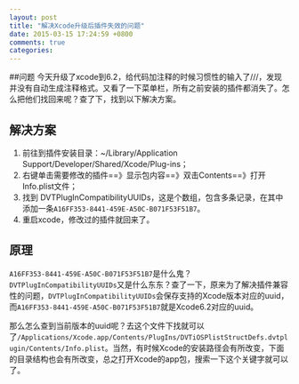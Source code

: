 ```yaml
---
layout: post
title: "解决Xcode升级后插件失效的问题"
date: 2015-03-15 17:24:59 +0800
comments: true
categories: 
---
```


##问题
 今天升级了xcode到6.2，给代码加注释的时候习惯性的输入了///，发现并没有自动生成注释格式。又看了一下菜单栏，所有之前安装的插件都消失了。怎么把他们找回来呢？查了下，找到以下解决方案。
 
## 解决方案
1.	前往到插件安装目录：~/Library/Application Support/Developer/Shared/Xcode/Plug-ins；
2.	右键单击需要修改的插件==》显示包内容==》双击Contents==》打开Info.plist文件；
3.	找到 DVTPlugInCompatibilityUUIDs，这是个数组，包含多条记录，在其中添加一条`A16FF353-8441-459E-A50C-B071F53F51B7`。
4.	重启xcode，修改过的插件就回来了。

## 原理
`A16FF353-8441-459E-A50C-B071F53F51B7`是什么鬼？`DVTPlugInCompatibilityUUIDs`又是什么东东？查了一下，原来为了解决插件兼容性的问题，`DVTPlugInCompatibilityUUIDs`会保存支持的Xcode版本对应的uuid，而`A16FF353-8441-459E-A50C-B071F53F51B7`就是Xcode6.2对应的uuid。

那么怎么查到当前版本的uuid呢？去这个文件下找就可以了`/Applications/Xcode.app/Contents/PlugIns/DVTiOSPlistStructDefs.dvtplugin/Contents/Info.plist`。当然，有时候Xcode的安装路径会有所改变，下面的目录结构也会有所改变，总之打开Xcode的app包，搜索一下这个关键字就可以了。

